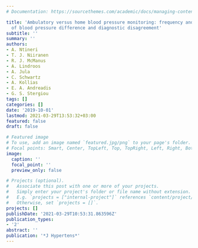 ```yaml
---
# Documentation: https://sourcethemes.com/academic/docs/managing-content/

title: 'Ambulatory versus home blood pressure monitoring: frequency and determinants
  of blood pressure difference and diagnostic disagreement'
subtitle: ''
summary: ''
authors:
- A. Ntineri
- T. J. Niiranen
- R. J. McManus
- A. Lindroos
- A. Jula
- C. Schwartz
- A. Kollias
- E. A. Andreadis
- G. S. Stergiou
tags: []
categories: []
date: '2019-10-01'
lastmod: 2021-03-29T13:53:32+03:00
featured: false
draft: false

# Featured image
# To use, add an image named `featured.jpg/png` to your page's folder.
# Focal points: Smart, Center, TopLeft, Top, TopRight, Left, Right, BottomLeft, Bottom, BottomRight.
image:
  caption: ''
  focal_point: ''
  preview_only: false

# Projects (optional).
#   Associate this post with one or more of your projects.
#   Simply enter your project's folder or file name without extension.
#   E.g. `projects = ["internal-project"]` references `content/project/deep-learning/index.md`.
#   Otherwise, set `projects = []`.
projects: []
publishDate: '2021-03-29T10:53:31.863596Z'
publication_types:
- '2'
abstract: ''
publication: '*J Hypertens*'
---
```

